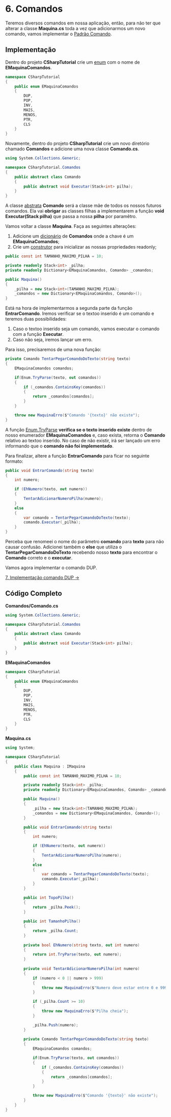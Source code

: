 # 6. Comandos

Teremos diversos comandos em nossa aplicação, então, para não ter que alterar a classe **Maquina.cs** toda a vez 
que adicionarmos um novo comando, vamos implementar o [Padrão Comando](https://gameprogrammingpatterns.com/comando.html).

## Implementação

Dentro do projeto **CSharpTutorial** crie um [enum](https://docs.microsoft.com/pt-br/dotnet/csharp/language-reference/builtin-types/enum) com o nome de **EMaquinaComandos**.
```C#
namespace CSharpTutorial
{
    public enum EMaquinaComandos
    {
        DUP,	
        POP,
        INV,		
        MAIS,	
        MENOS,	
        PTR,	
        CLS     
    }
}
```

Novamente, dentro do projeto **CSharpTutorial** crie um novo diretório chamado **Comandos** e adicione uma nova classe **Comando.cs**.
```C#
using System.Collections.Generic;

namespace CSharpTutorial.Comandos
{
    public abstract class Comando
    {
        public abstract void Executar(Stack<int> pilha);
    }
}
```
A classe [abstrata](https://docs.microsoft.com/pt-br/dotnet/csharp/language-reference/keywords/abstract) **Comando** será a classe mãe de todos os nossos futuros comandos. Ela vai **obrigar** as classes filhas a implementarem
a função **void Executar(Stack<int> pilha)** que passa a nossa **pilha** por paramêtro.

Vamos voltar a classe **Maquina**. Faça as seguintes alterações:
1. Adicione um [dicionário](https://docs.microsoft.com/pt-br/dotnet/api/system.collections.generic.dictionary-2?view=netcore-3.1) de **Comandos** onde a chave é um **EMaquinaComandos**;
2. Crie um [construtor](https://docs.microsoft.com/pt-br/dotnet/csharp/programming-guide/classes-and-structs/using-constructors) para inicializar as nossas propriedades readonly;

```C#
public const int TAMANHO_MAXIMO_PILHA = 10;

private readonly Stack<int> _pilha;
private readonly Dictionary<EMaquinaComandos, Comando> _comandos;

public Maquina()
{
	_pilha = new Stack<int>(TAMANHO_MAXIMO_PILHA);
	_comandos = new Dictionary<EMaquinaComandos, Comando>();
}
```

Está na hora de implementarmos a segunda parte da função **EntrarComando**. Iremos verificar se o textoo
inserido é um comando e teremos duas possibilidades:
1. Caso o textoo inserido seja um comando, vamos executar o comando com a função **Executar**.
2. Caso não seja, iremos lançar um erro.

Para isso, precisaremos de uma nova função:
```C#
private Comando TentarPegarComandoDoTexto(string texto)
{
    EMaquinaComandos comandos;

    if(Enum.TryParse(texto, out comandos))
    {
        if (_comandos.ContainsKey(comandos))
        {
            return _comandos[comandos];
        }
    }

    throw new MaquinaErro($"Comando '{texto}' não existe");           
}
```
A função [Enum.TryParse](https://docs.microsoft.com/pt-br/dotnet/api/system.enum.tryparse?view=netcore-3.1) **verifica se o texto inserido existe** dentro de nosso enumerador **EMaquinaComandos** e, caso exista, retorna o **Comando** relativo ao textoo inserido. No caso de não existir, irá ser lançado um erro informando que o **comando não foi implementado**.

Para finalizar, altere a função **EntrarComando** para ficar no seguinte formato:
```C#
public void EntrarComando(string texto)
{
    int numero;

    if (EhNumero(texto, out numero))
    {
        TentarAdicionarNumeroPilha(numero);
    }
    else
    {
        var comando = TentarPegarComandoDoTexto(texto);
        comando.Executar(_pilha);
    }
}
```
Perceba que renomeei o nome do parâmetro **comando** para **texto** para não causar confusão. Adicionei também o **else**
que utiliza o **TentarPegarComandoDoTexto** recebendo nosso **texto** para encontrar o **Comando** correto e o **executar**.

Vamos agora implementar o comando DUP.

[7. Implementação comando DUP &rarr;](https://github.com/Pampa-Devs/csharp-tutorial/blob/master/modulos/tutorial/7.comando-dup.md)

## Código Completo
**Comandos/Comando.cs**
```C#
using System.Collections.Generic;

namespace CSharpTutorial.Comandos
{
    public abstract class Comando
    {
        public abstract void Executar(Stack<int> pilha);
    }
}
```
**EMaquinaComandos**
```C#
namespace CSharpTutorial
{
    public enum EMaquinaComandos
    {
        DUP,	
        POP,
        INV,		
        MAIS,	
        MENOS,	
        PTR,	
        CLS     
    }
}
```
**Maquina.cs**
```C#
using System;

namespace CSharpTutorial
{
    public class Maquina : IMaquina
    {
        public const int TAMANHO_MAXIMO_PILHA = 10;

        private readonly Stack<int> _pilha;
        private readonly Dictionary<EMaquinaComandos, Comando> _comandos;

        public Maquina()
        {
            _pilha = new Stack<int>(TAMANHO_MAXIMO_PILHA);
            _comandos = new Dictionary<EMaquinaComandos, Comando>();
        }

        public void EntrarComando(string texto)
        {
            int numero;

            if (EhNumero(texto, out numero))
            {
                TentarAdicionarNumeroPilha(numero);
            }
            else
            {
                var comando = TentarPegarComandoDoTexto(texto);
                comando.Executar(_pilha);
            }
        }

        public int TopoPilha()
        {
            return _pilha.Peek();
        }
		
        public int TamanhoPilha()
        {
            return _pilha.Count;
        }
		
        private bool EhNumero(string texto, out int numero)
        {
            return int.TryParse(texto, out numero);
        }
		
        private void TentarAdicionarNumeroPilha(int numero)
        {
            if (numero < 0 || numero > 999)
            {
                throw new MaquinaErro($"Numero deve estar entre 0 e 999");
            }

            if (_pilha.Count >= 10)
            {
                throw new MaquinaErro($"Pilha cheia");
            }

            _pilha.Push(numero);
        }
		
        private Comando TentarPegarComandoDoTexto(string texto)
        {
            EMaquinaComandos comandos;

            if(Enum.TryParse(texto, out comandos))
            {
                if (_comandos.ContainsKey(comandos))
                {
                    return _comandos[comandos];
                }
            }

            throw new MaquinaErro($"Comando '{texto}' não existe");           
        }
    }
}
```


